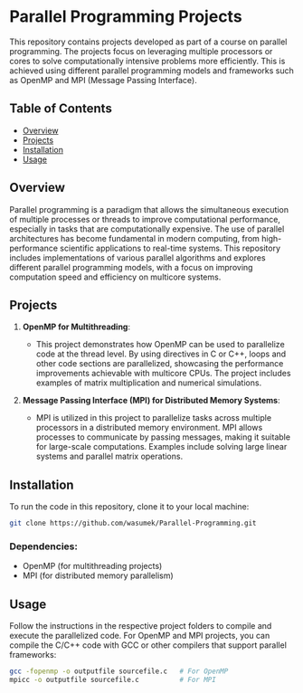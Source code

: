 # Parallel Programming Projects

This repository contains projects developed as part of a course on parallel programming. The projects focus on leveraging multiple processors or cores to solve computationally intensive problems more efficiently. This is achieved using different parallel programming models and frameworks such as OpenMP and MPI (Message Passing Interface).

## Table of Contents
- [Overview](#overview)
- [Projects](#projects)
- [Installation](#installation)
- [Usage](#usage)

## Overview

Parallel programming is a paradigm that allows the simultaneous execution of multiple processes or threads to improve computational performance, especially in tasks that are computationally expensive. The use of parallel architectures has become fundamental in modern computing, from high-performance scientific applications to real-time systems. This repository includes implementations of various parallel algorithms and explores different parallel programming models, with a focus on improving computation speed and efficiency on multicore systems.

## Projects

1. **OpenMP for Multithreading**:
    - This project demonstrates how OpenMP can be used to parallelize code at the thread level. By using directives in C or C++, loops and other code sections are parallelized, showcasing the performance improvements achievable with multicore CPUs. The project includes examples of matrix multiplication and numerical simulations.

2. **Message Passing Interface (MPI) for Distributed Memory Systems**:
    - MPI is utilized in this project to parallelize tasks across multiple processors in a distributed memory environment. MPI allows processes to communicate by passing messages, making it suitable for large-scale computations. Examples include solving large linear systems and parallel matrix operations.

## Installation

To run the code in this repository, clone it to your local machine:
```bash
git clone https://github.com/wasumek/Parallel-Programming.git
```

### Dependencies:
- OpenMP (for multithreading projects)
- MPI (for distributed memory parallelism)

## Usage

Follow the instructions in the respective project folders to compile and execute the parallelized code. For OpenMP and MPI projects, you can compile the C/C++ code with GCC or other compilers that support parallel frameworks:
```bash
gcc -fopenmp -o outputfile sourcefile.c   # For OpenMP
mpicc -o outputfile sourcefile.c          # For MPI
```
